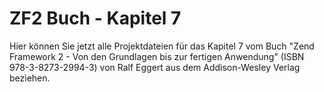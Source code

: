 ZF2 Buch - Kapitel 7
=====================

Hier können Sie jetzt alle Projektdateien für das Kapitel 7 vom Buch
"Zend Framework 2 - Von den Grundlagen bis zur fertigen Anwendung"
(ISBN 978-3-8273-2994-3) von Ralf Eggert aus dem Addison-Wesley 
Verlag beziehen.

